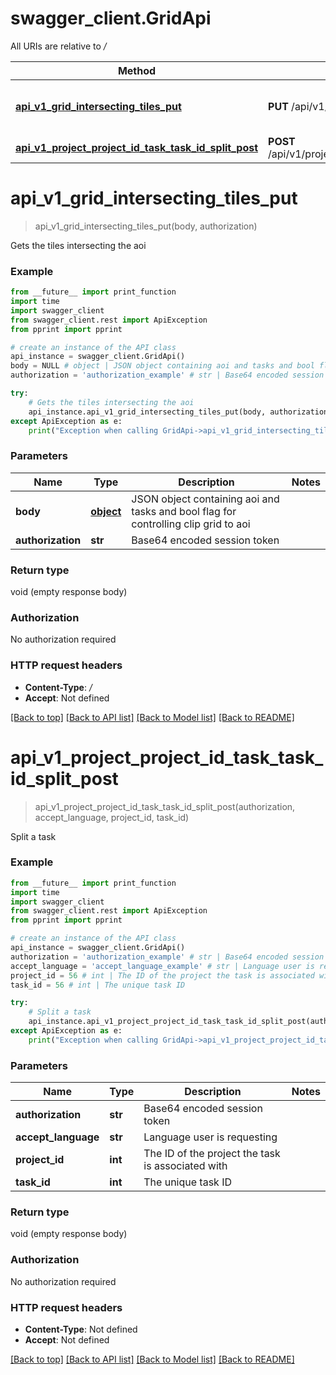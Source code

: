 # swagger_client.GridApi

All URIs are relative to */*

Method | HTTP request | Description
------------- | ------------- | -------------
[**api_v1_grid_intersecting_tiles_put**](GridApi.md#api_v1_grid_intersecting_tiles_put) | **PUT** /api/v1/grid/intersecting-tiles | Gets the tiles intersecting the aoi
[**api_v1_project_project_id_task_task_id_split_post**](GridApi.md#api_v1_project_project_id_task_task_id_split_post) | **POST** /api/v1/project/{project_id}/task/{task_id}/split | Split a task

# **api_v1_grid_intersecting_tiles_put**
> api_v1_grid_intersecting_tiles_put(body, authorization)

Gets the tiles intersecting the aoi

### Example
```python
from __future__ import print_function
import time
import swagger_client
from swagger_client.rest import ApiException
from pprint import pprint

# create an instance of the API class
api_instance = swagger_client.GridApi()
body = NULL # object | JSON object containing aoi and tasks and bool flag for controlling clip grid to aoi
authorization = 'authorization_example' # str | Base64 encoded session token

try:
    # Gets the tiles intersecting the aoi
    api_instance.api_v1_grid_intersecting_tiles_put(body, authorization)
except ApiException as e:
    print("Exception when calling GridApi->api_v1_grid_intersecting_tiles_put: %s\n" % e)
```

### Parameters

Name | Type | Description  | Notes
------------- | ------------- | ------------- | -------------
 **body** | [**object**](object.md)| JSON object containing aoi and tasks and bool flag for controlling clip grid to aoi | 
 **authorization** | **str**| Base64 encoded session token | 

### Return type

void (empty response body)

### Authorization

No authorization required

### HTTP request headers

 - **Content-Type**: */*
 - **Accept**: Not defined

[[Back to top]](#) [[Back to API list]](../README.md#documentation-for-api-endpoints) [[Back to Model list]](../README.md#documentation-for-models) [[Back to README]](../README.md)

# **api_v1_project_project_id_task_task_id_split_post**
> api_v1_project_project_id_task_task_id_split_post(authorization, accept_language, project_id, task_id)

Split a task

### Example
```python
from __future__ import print_function
import time
import swagger_client
from swagger_client.rest import ApiException
from pprint import pprint

# create an instance of the API class
api_instance = swagger_client.GridApi()
authorization = 'authorization_example' # str | Base64 encoded session token
accept_language = 'accept_language_example' # str | Language user is requesting
project_id = 56 # int | The ID of the project the task is associated with
task_id = 56 # int | The unique task ID

try:
    # Split a task
    api_instance.api_v1_project_project_id_task_task_id_split_post(authorization, accept_language, project_id, task_id)
except ApiException as e:
    print("Exception when calling GridApi->api_v1_project_project_id_task_task_id_split_post: %s\n" % e)
```

### Parameters

Name | Type | Description  | Notes
------------- | ------------- | ------------- | -------------
 **authorization** | **str**| Base64 encoded session token | 
 **accept_language** | **str**| Language user is requesting | 
 **project_id** | **int**| The ID of the project the task is associated with | 
 **task_id** | **int**| The unique task ID | 

### Return type

void (empty response body)

### Authorization

No authorization required

### HTTP request headers

 - **Content-Type**: Not defined
 - **Accept**: Not defined

[[Back to top]](#) [[Back to API list]](../README.md#documentation-for-api-endpoints) [[Back to Model list]](../README.md#documentation-for-models) [[Back to README]](../README.md)

